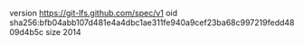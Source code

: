 version https://git-lfs.github.com/spec/v1
oid sha256:bfb04abb107d481e4a4dbc1ae311fe940a9cef23ba68c997219fedd4809d4b5c
size 2014
